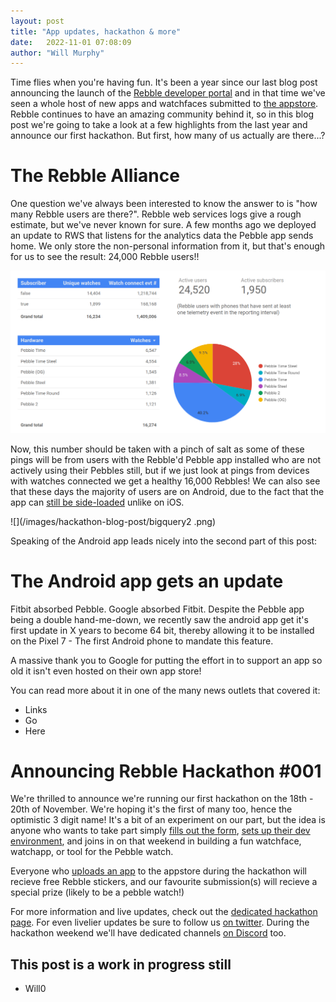 ```yaml
---
layout: post
title: "App updates, hackathon & more"
date:   2022-11-01 07:08:09
author: "Will Murphy"
---
```


Time flies when you're having fun. It's been a year since our last blog post announcing the launch of the [Rebble developer portal](https://dev-portal.rebble.io) and in that time we've seen a whole host of new apps and watchfaces submitted to [the appstore](https://apps.rebble.io). Rebble continues to have an amazing community behind it, so in this blog post we're going to take a look at a few highlights from the last year and announce our first hackathon. But first, how many of us actually are there...?

<!--more-->

# The Rebble Alliance
One question we've always been interested to know the answer to is "how many Rebble users are there?". Rebble web services logs give a rough estimate, but we've never known for sure. A few months ago we deployed an update to RWS that listens for the analytics data the Pebble app sends home. We only store the non-personal information from it, but that's enough for us to see the result: 24,000 Rebble users!!

![](/images/hackathon-blog-post/bigquery.png)

Now, this number should be taken with a pinch of salt as some of these pings will be from users with the Rebble'd Pebble app installed who are not actively using their Pebbles still, but if we just look at pings from devices with watches connected we get a healthy 16,000 Rebbles! We can also see that these days the majority of users are on Android, due to the fact that the app can [still be side-loaded](https://rebble.io/apk) unlike on iOS. 

![](/images/hackathon-blog-post/bigquery2 .png)

Speaking of the Android app leads nicely into the second part of this post:

# The Android app gets an update

Fitbit absorbed Pebble. Google absorbed Fitbit. Despite the Pebble app being a double hand-me-down, we recently saw the android app get it's first update in X years to become 64 bit, thereby allowing it to be installed on the Pixel 7 - The first Android phone to mandate this feature.

A massive thank you to Google for putting the effort in to support an app so old it isn't even hosted on their own app store! 

You can read more about it in one of the many news outlets that covered it:
- Links
- Go
- Here

# Announcing Rebble Hackathon #001

We're thrilled to announce we're running our first hackathon on the 18th - 20th of November. We're hoping it's the first of many too, hence the optimistic 3 digit name! It's a bit of an experiment on our part, but the idea is anyone who wants to take part simply [fills out the form](), [sets up their dev environment](), and joins in on that weekend in building a fun watchface, watchapp, or tool for the Pebble watch.

Everyone who [uploads an app]() to the appstore during the hackathon will recieve free Rebble stickers, and our favourite submission(s) will recieve a special prize (likely to be a pebble watch!)

For more information and live updates, check out the [dedicated hackathon page](/hackathon-001). For even livelier updates be sure to follow us [on twitter](https://twitter.com/pebble_dev). During the hackathon weekend we'll have dedicated channels [on Discord](/discord) too.

## This post is a work in progress still
- Will0